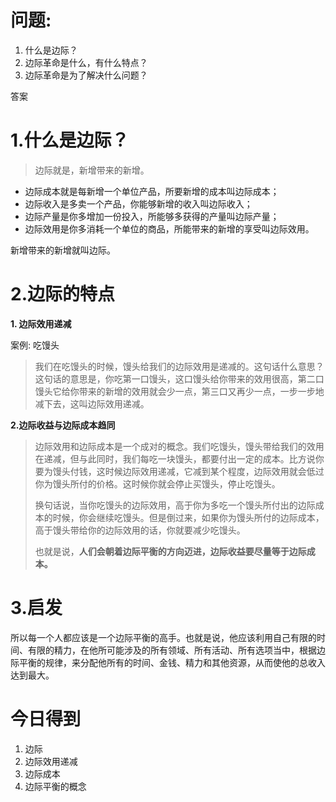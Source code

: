 # 问题:

1. 什么是边际？
2. 边际革命是什么，有什么特点？
3. 边际革命是为了解决什么问题？


答案

# 1.什么是边际？

> 边际就是，新增带来的新增。

* 边际成本就是每新增一个单位产品，所要新增的成本叫边际成本；
* 边际收入是多卖一个产品，你能够新增的收入叫边际收入；
* 边际产量是你多增加一份投入，所能够多获得的产量叫边际产量；
* 边际效用是你多消耗一个单位的商品，所能带来的新增的享受叫边际效用。

新增带来的新增就叫边际。

# 2.边际的特点

**1. 边际效用递减**

案例: 吃馒头
> 我们在吃馒头的时候，馒头给我们的边际效用是递减的。这句话什么意思？这句话的意思是，你吃第一口馒头，这口馒头给你带来的效用很高，第二口馒头它给你带来的新增的效用就会少一点，第三口又再少一点，一步一步地减下去，这叫边际效用递减。

**2.边际收益与边际成本趋同**
> 边际效用和边际成本是一个成对的概念。我们吃馒头，馒头带给我们的效用在递减，但与此同时，我们每吃一块馒头，都要付出一定的成本。比方说你要为馒头付钱，这时候边际效用递减，它减到某个程度，边际效用就会低过你为馒头所付的价格。这时候你就会停止买馒头，停止吃馒头。
> 
> 
> 换句话说，当你吃馒头的边际效用，高于你为多吃一个馒头所付出的边际成本的时候，你会继续吃馒头。但是倒过来，如果你为馒头所付的边际成本，高于馒头带给你的边际效用的话，你就要减少吃馒头。
> 
> 
> 也就是说，**人们会朝着边际平衡的方向迈进，边际收益要尽量等于边际成本。**

# 3.启发

所以每一个人都应该是一个边际平衡的高手。也就是说，他应该利用自己有限的时间、有限的精力，在他所可能涉及的所有领域、所有活动、所有选项当中，根据边际平衡的规律，来分配他所有的时间、金钱、精力和其他资源，从而使他的总收入达到最大。

# 今日得到

1. 边际
2. 边际效用递减
3. 边际成本
4. 边际平衡的概念
